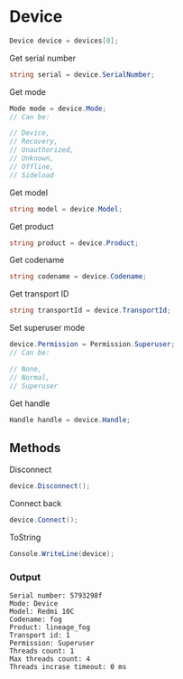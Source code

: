 # Device
``` csharp
Device device = devices[0];
```
Get serial number
``` csharp
string serial = device.SerialNumber;
```
Get mode
``` csharp
Mode mode = device.Mode;
// Can be:

// Device,
// Recovery,
// Unauthorized,
// Unknown,
// Offline,
// Sideload
```
Get model
``` csharp
string model = device.Model;
```
Get product
``` csharp
string product = device.Product;
```
Get codename
``` csharp
string codename = device.Codename;
```
Get transport ID
``` csharp
string transportId = device.TransportId;
```
Set superuser mode
``` csharp
device.Permission = Permission.Superuser;
// Can be:

// None,
// Normal,
// Superuser
```
Get handle
``` csharp
Handle handle = device.Handle;
```
## Methods
Disconnect
``` csharp
device.Disconnect();
```
Connect back
``` csharp
device.Connect();
```
ToString
``` csharp
Console.WriteLine(device);
```
### Output
```
Serial number: 5793298f
Mode: Device
Model: Redmi 10C
Codename: fog
Product: lineage_fog
Transport id: 1
Permission: Superuser
Threads count: 1
Max threads count: 4
Threads incrase timeout: 0 ms
```